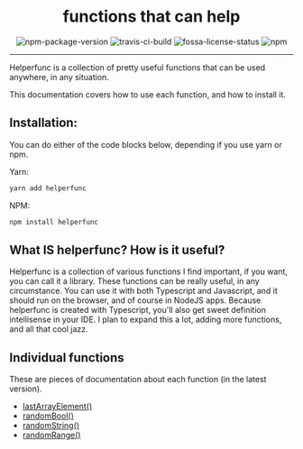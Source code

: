 <h1 align="center">functions that can help</h1>

<div align="center">
    <img alt="npm-package-version" src="https://img.shields.io/npm/v/helperfunc?logo=npm">
    <img alt="travis-ci-build" src="https://travis-ci.com/0xBooper/helperfunc.svg?branch=main">
    <img alt="fossa-license-status" src="https://app.fossa.com/api/projects/git%2Bgithub.com%2F0xBooper%2Fhelperfunc.svg?type=shield">
    <img alt="npm" src="https://img.shields.io/npm/dt/helperfunc?logo=npm">
</div>

---

Helperfunc is a collection of pretty useful functions that can be used anywhere, in any situation.

This documentation covers how to use each function, and how to install it.

## Installation:

You can do either of the code blocks below, depending if you use yarn or npm.

Yarn:

```bash
yarn add helperfunc
```

NPM:

```bash
npm install helperfunc
```

## What IS helperfunc? How is it useful?

Helperfunc is a collection of various functions I find important, if you want, you can call it a
library. These functions can be really useful, in any circumstance. You can use it with both
Typescript and Javascript, and it should run on the browser, and of course in NodeJS apps.
Because helperfunc is created with Typescript, you'll also get sweet definition intellisense
in your IDE. I plan to expand this a lot, adding more functions, and all that cool jazz.

## Individual functions

These are pieces of documentation about each function (in the latest version).

- [lastArrayElement()](./functions/lastArrayElement.md)
- [randomBool()](./functions/randomBool.md)
- [randomString()](./functions/randomString.md)
- [randomRange()](./functions/randomRange.md)
